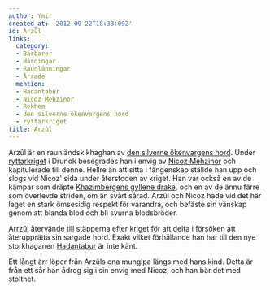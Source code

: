 ```yaml
---
author: Ymir
created_at: '2012-09-22T18:33:09Z'
id: Arzûl
links:
  category:
  - Barbarer
  - Hårdingar
  - Raunlänningar
  - Ärrade
  mention:
  - Hadantabur
  - Nicoz Mehzinor
  - Rekhem
  - den silverne ökenvargens hord
  - ryttarkriget
title: Arzûl
---
```


Arzûl är en raunländsk khaghan av [den silverne ökenvargens hord]. Under [ryttarkriget] i Drunok
besegrades han i envig av [Nicoz Mehzinor] och kapitulerade till denne. Hellre än att sitta i
fångenskap ställde han upp och slogs vid Nicoz' sida under återstoden av kriget. Han var också en av
de kämpar som dräpte [Khazimbergens gyllene drake], och en av de ännu färre som överlevde striden,
om än svårt sårad. Arzûl och Nicoz hade vid det här laget en stark ömsesidig respekt för varandra,
och befäste sin vänskap genom att blanda blod och bli svurna blodsbröder.

Arrzûl återvände till stäpperna efter kriget för att delta i försöken att återupprätta sin sargade
hord. Exakt vilket förhållande han har till den nye storkhaganen [Hadantabur] är inte känt.

Ett långt ärr löper från Arzûls ena mungipa längs med hans kind. Detta är från ett sår han ådrog sig
i sin envig med Nicoz, och han bär det med stolthet.

  [den silverne ökenvargens hord]: den_silverne_ökenvargens_hord
  [ryttarkriget]: ryttarkriget
  [Nicoz Mehzinor]: Nicoz_Mehzinor
  [Khazimbergens gyllene drake]: Rekhem
  [Hadantabur]: Hadantabur